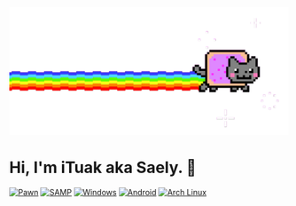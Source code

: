 ![Hopeless](https://github.com/iTuak/iTuak/blob/main/hopeless.gif?raw=true)

# Hi, I'm iTuak aka Saely. 👋

<a href='open.mp' target="_blank"><img alt='Pawn' src='https://img.shields.io/badge/Pawn-100000?style=for-the-badge&logo=Pawn&logoColor=000000&labelColor=FFFFFF&color=FFFFFF'/></a> 
<a href='open.mp' target="_blank"><img alt='SAMP' src='https://img.shields.io/badge/SA:MP-100000?style=for-the-badge&logo=SAMP&logoColor=white&labelColor=A68080&color=A08282'/></a> 
<a href='https://www.microsoft.com/en-us/software-download/windows10iso' target="_blank"><img alt='Windows' src='https://custom-icon-badges.demolab.com/badge/Windows-0078D6?style=for-the-badge&?logo=artixlinux&logoColor=fff'/></a>
<a href='https://www.mi.com/global/hyperos' target="_blank"><img alt='Android' src='https://img.shields.io/badge/Android-3DDC84?style=for-the-badge&?logo=artixlinux&logoColor=fff'/></a> 
<a href='https://archlinux.org' target="_blank"><img alt='Arch Linux' src='https://img.shields.io/badge/Arch%20Linux-1793D1?style=for-the-badge&?logo=artixlinux&logoColor=fff'/></a>
